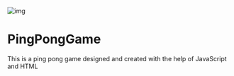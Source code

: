 ![img](https://user-images.githubusercontent.com/47085868/109482489-1033fd80-7aa4-11eb-8906-a248bf184386.PNG)
# PingPongGame
This is a ping pong game designed and created with the help of JavaScript and HTML
